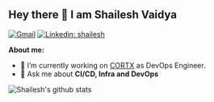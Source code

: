 ## Hey there 👋 I am Shailesh Vaidya

[![Gmail](https://img.shields.io/badge/-Gmail-c14438?style=flat&logo=Gmail&logoColor=white)](mailto:skimeer@gmail.com)
[![Linkedin: shailesh](https://img.shields.io/badge/-shailesh-blue?style=flat-square&logo=Linkedin&logoColor=white&link=https://www.linkedin.com/in/shaileshvaidya/)](https://www.linkedin.com/in/shaileshvaidya/)

**About me:**

- 🔭 I’m currently working on [CORTX](https://github.com/Seagate/cortx) as DevOps Engineer.
- 💬 Ask me about **CI/CD, Infra and DevOps**

![Shailesh's github stats](https://github-readme-stats.vercel.app/api?username=shailesh-vaidya&show_icons=true&hide_border=true&theme=dark)

